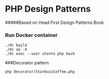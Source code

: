 PHP Design Patterns
=

#####Based on Head First Design Patterns Book

### Run Docker container
```
./dc build
./dc up -d
./dc exec --user utente php bash
```
###Decorator pattern
```
php Decorator/StarbuzzCoffee.php
```
